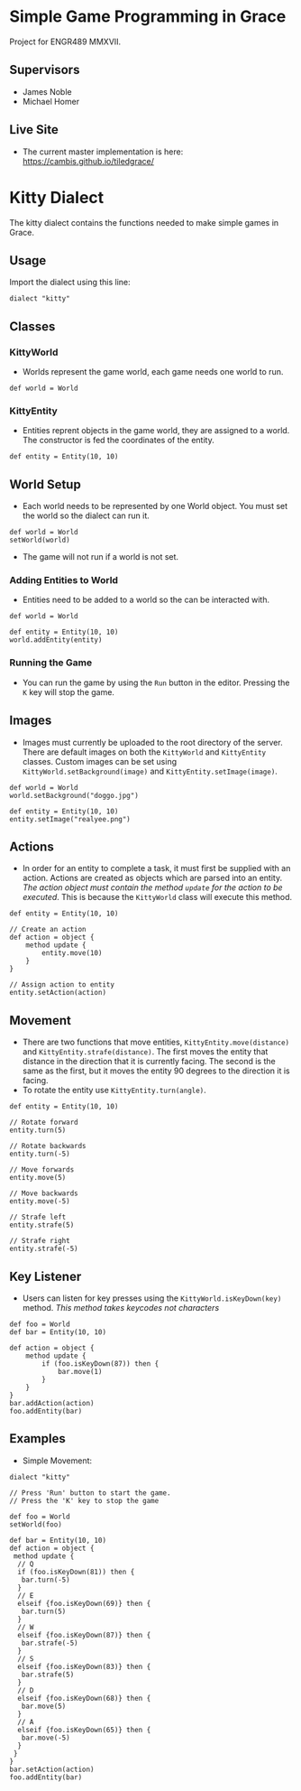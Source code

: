 # Simple Game Programming in Grace
Project for ENGR489 MMXVII. 

## Supervisors
- James Noble
- Michael Homer

## Live Site
- The current master implementation is here:
https://cambis.github.io/tiledgrace/

# Kitty Dialect
The kitty dialect contains the functions needed to make simple games in Grace.

## Usage
Import the dialect using this line:
````grace
dialect "kitty"
````

## Classes
### KittyWorld
- Worlds represent the game world, each game needs one world to run.
````grace
def world = World
````

### KittyEntity
- Entities reprent objects in the game world, they are assigned to a world. The constructor is fed the coordinates of the entity.
````grace
def entity = Entity(10, 10)
````

## World Setup
- Each world needs to be represented by one World object. You must set the world so the dialect can run it.
````grace
def world = World
setWorld(world)
````
- The game will not run if a world is not set.

### Adding Entities to World
- Entities need to be added to a world so the can be interacted with.
````grace
def world = World

def entity = Entity(10, 10)
world.addEntity(entity)
```` 
### Running the Game
- You can run the game by using the `Run` button in the editor. Pressing the `K` key will stop the game.

## Images
- Images must currently be uploaded to the root directory of the server. There are default images on both the `KittyWorld` and `KittyEntity` classes. Custom images can be set using `KittyWorld.setBackground(image)` and `KittyEntity.setImage(image)`.
````grace
def world = World
world.setBackground("doggo.jpg")

def entity = Entity(10, 10)
entity.setImage("realyee.png")
````

## Actions
- In order for an entity to complete a task, it must first be supplied with an action. Actions are created as objects which are parsed into an entity. *The action object must contain the method `update` for the action to be executed*. This is because the `KittyWorld` class will execute this method.
````grace
def entity = Entity(10, 10)

// Create an action
def action = object {
    method update {
        entity.move(10)
    }
}

// Assign action to entity
entity.setAction(action)
````
## Movement
- There are two functions that move entities, `KittyEntity.move(distance)` and `KittyEntity.strafe(distance)`. The first moves the entity that distance in the direction that it is currently facing. The second is the same as the first, but it moves the entity 90 degrees to the direction it is facing.
- To rotate the entity use `KittyEntity.turn(angle)`.
````grace
def entity = Entity(10, 10)

// Rotate forward
entity.turn(5)

// Rotate backwards
entity.turn(-5)

// Move forwards
entity.move(5)

// Move backwards
entity.move(-5)

// Strafe left
entity.strafe(5)

// Strafe right
entity.strafe(-5)
````

## Key Listener
- Users can listen for key presses using the `KittyWorld.isKeyDown(key)` method. *This method takes keycodes not characters*
````grace
def foo = World
def bar = Entity(10, 10)

def action = object {
    method update {
        if (foo.isKeyDown(87)) then {
            bar.move(1)
        }
    }
}
bar.addAction(action)
foo.addEntity(bar)
````

## Examples
- Simple Movement:
````grace
dialect "kitty"

// Press 'Run' button to start the game.
// Press the 'K' key to stop the game

def foo = World
setWorld(foo)

def bar = Entity(10, 10)
def action = object {
 method update {
  // Q
  if (foo.isKeyDown(81)) then {
   bar.turn(-5)   
  } 
  // E
  elseif {foo.isKeyDown(69)} then {
   bar.turn(5)
  } 
  // W
  elseif {foo.isKeyDown(87)} then {
   bar.strafe(-5)
  } 
  // S
  elseif {foo.isKeyDown(83)} then {
   bar.strafe(5)
  } 
  // D
  elseif {foo.isKeyDown(68)} then {
   bar.move(5)   
  } 
  // A
  elseif {foo.isKeyDown(65)} then {
   bar.move(-5)   
  }
 }
}
bar.setAction(action)
foo.addEntity(bar)
````
